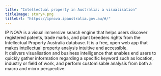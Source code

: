 ```yaml
---
title: "Intellectual property in Australia: a visualisation"
titleImage: story4.png
titleUrl: "https://ipnova.ipaustralia.gov.au/#/"
---
```


IP NOVA is a visual immersive search engine that helps users discover registered patents, trade marks, and plant breeders rights from the Intellectual Property Australia database. It is a free, open web app that makes intellectual property analysis intuitive and accessible.
<br/>
It delivers visualisation and business intelligence that enables end users to quickly gather information regarding a specific keyword such as location, industry or field of work, and perform customisable analysis from both a macro and micro perspective.
